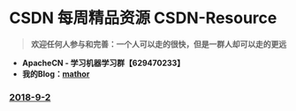 # CSDN 每周精品资源 CSDN-Resource
> **欢迎任何人参与和完善：一个人可以走的很快，但是一群人却可以走的更远**

* **ApacheCN - 学习机器学习群【629470233】**
* **我的Blog：[mathor](https://www.wmathor.com)**
### [2018-9-2]()
